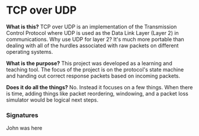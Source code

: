 # TCP over UDP

**What is this?** TCP over UDP is an implementation of the Transmission Control
Protocol where UDP is used as the Data Link Layer (Layer 2) in communications.
Why use UDP for layer 2? It's much more portable than dealing with all of the
hurdles associated with raw packets on different operating systems.

**What is the purpose?** This project was developed as a learning and teaching
tool. The focus of the project is on the protocol's state machine and handing
out correct response packets based on incoming packets.

**Does it do all the things?** No. Instead it focuses on a few things. When
there is time, adding things like packet reordering, windowing, and a packet
loss simulator would be logical next steps.


### Signatures
John was here